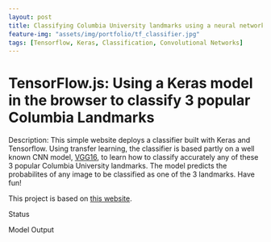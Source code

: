 ```yaml
---
layout: post
title: Classifying Columbia University landmarks using a neural network
feature-img: "assets/img/portfolio/tf_classifier.jpg"
tags: [Tensorflow, Keras, Classification, Convolutional Networks]
---
```


# TensorFlow.js: Using a Keras model in the browser to classify 3 popular Columbia Landmarks

Description: This simple website deploys a classifier built with Keras and Tensorflow. Using transfer learning, the classifier is based partly on a well known CNN model, [VGG16](https://neurohive.io/en/popular-networks/vgg16/), to learn how to classify accurately any of these 3 popular Columbia University landmarks.
The model predicts the probabilites of any image to be classified as one of the 3 landmarks. Have fun!


This project is based on [this website](https://github.com/tensorflow/tfjs-examples/tree/master/mobilenet).

<body>
  <div class="tfjs-example-container">
    <section>
      <p class='section-head'>Status</p>
      <div id="status"></div>
    </section>
    <section>
      <p class='section-head'>Model Output</p>
      <div id="file-container" style="display: none">
        Upload an image of any of the 3 landmarks:  <input type="file" id="files" name="files[]" multiple />
      </div>
      <div id="predictions"></div>
      <img style="display: none" id="cat" src="assets/img/portfolio/tf_classifier.jpg" width=256 height=256 />
    </section>
    <script src="https://cdn.jsdelivr.net/npm/@tensorflow/tfjs@1.0.0/dist/tf.min.js"></script>
    <script src="{{  }}{% link assets/js/index.js %}"></script>
  </div>
</body>